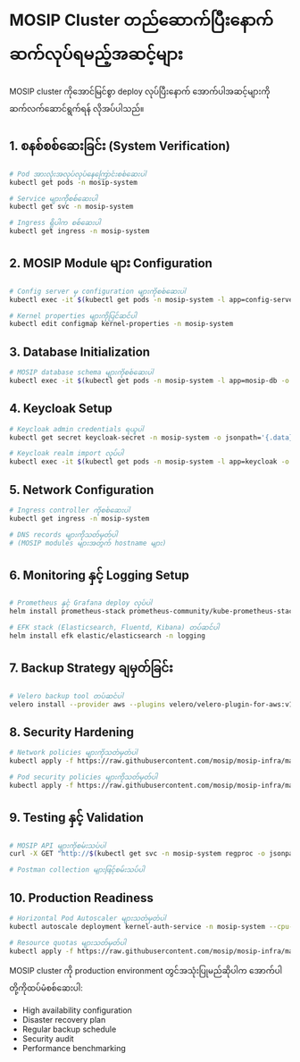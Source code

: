 # MOSIP Cluster တည်ဆောက်ပြီးနောက် ဆက်လုပ်ရမည့်အဆင့်များ

MOSIP cluster ကိုအောင်မြင်စွာ deploy လုပ်ပြီးနောက် အောက်ပါအဆင့်များကို ဆက်လက်ဆောင်ရွက်ရန် လိုအပ်ပါသည်။

## 1. စနစ်စစ်ဆေးခြင်း (System Verification)

```bash
# Pod အားလုံးအလုပ်လုပ်နေကြောင်းစစ်ဆေးပါ
kubectl get pods -n mosip-system

# Service များကိုစစ်ဆေးပါ
kubectl get svc -n mosip-system

# Ingress ရှိပါက စစ်ဆေးပါ
kubectl get ingress -n mosip-system
```

## 2. MOSIP Module များ Configuration

```bash
# Config server မှ configuration များကိုစစ်ဆေးပါ
kubectl exec -it $(kubectl get pods -n mosip-system -l app=config-server -o jsonpath='{.items[0].metadata.name}') -n mosip-system -- cat /config/application.properties

# Kernel properties များကိုပြင်ဆင်ပါ
kubectl edit configmap kernel-properties -n mosip-system
```

## 3. Database Initialization

```bash
# MOSIP database schema များကိုစစ်ဆေးပါ
kubectl exec -it $(kubectl get pods -n mosip-system -l app=mosip-db -o jsonpath='{.items[0].metadata.name}') -n mosip-system -- psql -U mosipuser -d mosip_kernel
```

## 4. Keycloak Setup

```bash
# Keycloak admin credentials ရယူပါ
kubectl get secret keycloak-secret -n mosip-system -o jsonpath='{.data}' | jq 'map_values(@base64d)'

# Keycloak realm import လုပ်ပါ
kubectl exec -it $(kubectl get pods -n mosip-system -l app=keycloak -o jsonpath='{.items[0].metadata.name}') -n mosip-system -- /opt/keycloak/bin/kc.sh import --file /opt/keycloak/data/import/mosip-realm.json
```

## 5. Network Configuration

```bash
# Ingress controller ကိုစစ်ဆေးပါ
kubectl get ingress -n mosip-system

# DNS records များကိုသတ်မှတ်ပါ
# (MOSIP modules များအတွက် hostname များ)
```

## 6. Monitoring နှင့် Logging Setup

```bash
# Prometheus နှင့် Grafana deploy လုပ်ပါ
helm install prometheus-stack prometheus-community/kube-prometheus-stack -n monitoring

# EFK stack (Elasticsearch, Fluentd, Kibana) တပ်ဆင်ပါ
helm install efk elastic/elasticsearch -n logging
```

## 7. Backup Strategy ချမှတ်ခြင်း

```bash
# Velero backup tool တပ်ဆင်ပါ
velero install --provider aws --plugins velero/velero-plugin-for-aws:v1.0.0 --bucket mosip-backup --secret-file ./credentials-velero --use-volume-snapshots=false --backup-location-config region=minio,s3ForcePathStyle="true",s3Url=http://minio.mosip-system.svc:9000
```

## 8. Security Hardening

```bash
# Network policies များကိုသတ်မှတ်ပါ
kubectl apply -f https://raw.githubusercontent.com/mosip/mosip-infra/master/security/network-policies.yaml

# Pod security policies များကိုသတ်မှတ်ပါ
kubectl apply -f https://raw.githubusercontent.com/mosip/mosip-infra/master/security/psp.yaml
```

## 9. Testing နှင့် Validation

```bash
# MOSIP API များကိုစမ်းသပ်ပါ
curl -X GET "http://$(kubectl get svc -n mosip-system regproc -o jsonpath='{.status.loadBalancer.ingress[0].ip}')/v1/registrationprocessor/status"

# Postman collection များဖြင့်စမ်းသပ်ပါ
```

## 10. Production Readiness

```bash
# Horizontal Pod Autoscaler များသတ်မှတ်ပါ
kubectl autoscale deployment kernel-auth-service -n mosip-system --cpu-percent=80 --min=2 --max=10

# Resource quotas များသတ်မှတ်ပါ
kubectl apply -f https://raw.githubusercontent.com/mosip/mosip-infra/master/resource-quotas.yaml
```

MOSIP cluster ကို production environment တွင်အသုံးပြုမည်ဆိုပါက အောက်ပါတို့ကိုထပ်မံစစ်ဆေးပါ:
- High availability configuration
- Disaster recovery plan
- Regular backup schedule
- Security audit
- Performance benchmarking
